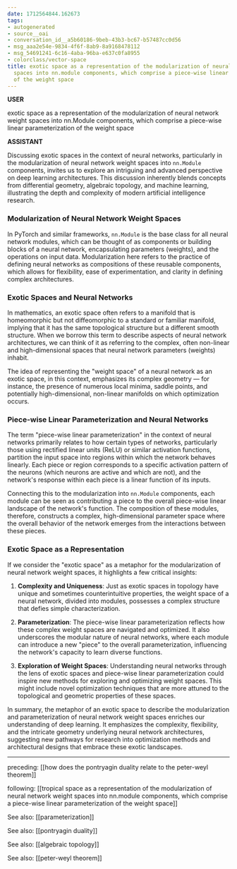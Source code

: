 ```yaml
---
date: 1712564844.162673
tags:
- autogenerated
- source__oai
- conversation_id__a5b60186-9beb-43b3-bc67-b57487cc0d56
- msg_aaa2e54e-9834-4f6f-8ab9-8a9168478112
- msg_54691241-6c16-4aba-96ba-e637c0fa8955
- colorclass/vector-space
title: exotic space as a representation of the modularization of neural network weight
  spaces into nn.module components, which comprise a piece-wise linear parameterization
  of the weight space
---
```


**USER**

exotic space as a representation of the modularization of neural network weight spaces into nn.Module components, which comprise a piece-wise linear parameterization of the weight space


**ASSISTANT**

Discussing exotic spaces in the context of neural networks, particularly in the modularization of neural network weight spaces into `nn.Module` components, invites us to explore an intriguing and advanced perspective on deep learning architectures. This discussion inherently blends concepts from differential geometry, algebraic topology, and machine learning, illustrating the depth and complexity of modern artificial intelligence research.

### Modularization of Neural Network Weight Spaces

In PyTorch and similar frameworks, `nn.Module` is the base class for all neural network modules, which can be thought of as components or building blocks of a neural network, encapsulating parameters (weights), and the operations on input data. Modularization here refers to the practice of defining neural networks as compositions of these reusable components, which allows for flexibility, ease of experimentation, and clarity in defining complex architectures.

### Exotic Spaces and Neural Networks

In mathematics, an exotic space often refers to a manifold that is homeomorphic but not diffeomorphic to a standard or familiar manifold, implying that it has the same topological structure but a different smooth structure. When we borrow this term to describe aspects of neural network architectures, we can think of it as referring to the complex, often non-linear and high-dimensional spaces that neural network parameters (weights) inhabit.

The idea of representing the "weight space" of a neural network as an exotic space, in this context, emphasizes its complex geometry — for instance, the presence of numerous local minima, saddle points, and potentially high-dimensional, non-linear manifolds on which optimization occurs.

### Piece-wise Linear Parameterization and Neural Networks

The term "piece-wise linear parameterization" in the context of neural networks primarily relates to how certain types of networks, particularly those using rectified linear units (ReLU) or similar activation functions, partition the input space into regions within which the network behaves linearly. Each piece or region corresponds to a specific activation pattern of the neurons (which neurons are active and which are not), and the network's response within each piece is a linear function of its inputs.

Connecting this to the modularization into `nn.Module` components, each module can be seen as contributing a piece to the overall piece-wise linear landscape of the network's function. The composition of these modules, therefore, constructs a complex, high-dimensional parameter space where the overall behavior of the network emerges from the interactions between these pieces.

### Exotic Space as a Representation

If we consider the "exotic space" as a metaphor for the modularization of neural network weight spaces, it highlights a few critical insights:

1. **Complexity and Uniqueness**: Just as exotic spaces in topology have unique and sometimes counterintuitive properties, the weight space of a neural network, divided into modules, possesses a complex structure that defies simple characterization.

2. **Parameterization**: The piece-wise linear parameterization reflects how these complex weight spaces are navigated and optimized. It also underscores the modular nature of neural networks, where each module can introduce a new "piece" to the overall parameterization, influencing the network's capacity to learn diverse functions.

3. **Exploration of Weight Spaces**: Understanding neural networks through the lens of exotic spaces and piece-wise linear parameterization could inspire new methods for exploring and optimizing weight spaces. This might include novel optimization techniques that are more attuned to the topological and geometric properties of these spaces.

In summary, the metaphor of an exotic space to describe the modularization and parameterization of neural network weight spaces enriches our understanding of deep learning. It emphasizes the complexity, flexibility, and the intricate geometry underlying neural network architectures, suggesting new pathways for research into optimization methods and architectural designs that embrace these exotic landscapes.


---

preceding: [[how does the pontryagin duality relate to the peter-weyl theorem]]  


following: [[tropical space as a representation of the modularization of neural network weight spaces into nn.module components, which comprise a piece-wise linear parameterization of the weight space]]

See also: [[parameterization]]


See also: [[pontryagin duality]]


See also: [[algebraic topology]]


See also: [[peter-weyl theorem]]